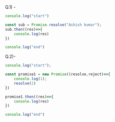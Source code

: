 Q.1) - 

```js
console.log("start")

const sub = Promise.resolve("Ashish kumar");
sub.then((res)=>{
    console.log(res)
})

console.log("end")

```

<!-- Output will be start,end,Ashish Kumar -->

Q.2)- 

```js
console.log("start");

const promise1 = new Promise((resolve,reject)=>{
    console.log(1);
    resolve(2)
})

promise1.then((res)=>{
    console.log(res)
})

console.log("end")

```

<!-- Output will be 
start
1
end
2 -->